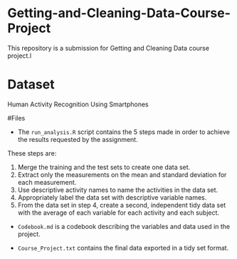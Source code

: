 # Getting-and-Cleaning-Data-Course-Project

This repository is a submission for Getting and Cleaning Data course project.l

# Dataset
Human Activity Recognition Using Smartphones

#Files

- The `run_analysis.R` script contains the 5 steps made in order to achieve the results requested by the assignment.

These steps are:
1. Merge the training and the test sets to create one data set.
2. Extract only the measurements on the mean and standard deviation for each measurement.
3. Use descriptive activity names to name the activities in the data set.
4. Appropriately label the data set with descriptive variable names.
5. From the data set in step 4, create a second, independent tidy data set with the average of each variable for each activity and each subject.

- `Codebook.md` is a codebook describing the variables and data used in the project.

- `Course_Project.txt` contains the final data exported in a tidy set format.

